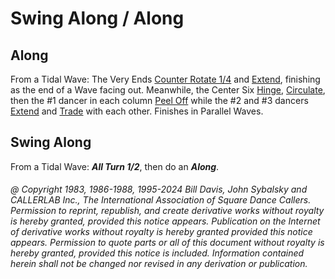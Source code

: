 
# Swing Along / Along

## Along

From a Tidal Wave: The Very Ends [Counter Rotate 1/4](../a2/box_counter_rotate.md) and
[Extend](../b2/extend.md), finishing as the end of a Wave facing out.
Meanwhile, the Center Six [Hinge](../ms/hinge.md),
[Circulate](../b1/circulate.md), then the #1 dancer in each column
[Peel Off](../plus/peel_off.md) while the #2 and #3
dancers [Extend](../b2/extend.md) and [Trade](../b2/trade.md) with each other.
Finishes in Parallel Waves.

## Swing Along

From a Tidal Wave:
***All Turn 1/2***, then do an
***Along***.

###### @ Copyright 1983, 1986-1988, 1995-2024 Bill Davis, John Sybalsky and CALLERLAB Inc., The International Association of Square Dance Callers. Permission to reprint, republish, and create derivative works without royalty is hereby granted, provided this notice appears. Publication on the Internet of derivative works without royalty is hereby granted provided this notice appears. Permission to quote parts or all of this document without royalty is hereby granted, provided this notice is included. Information contained herein shall not be changed nor revised in any derivation or publication.

<!-- Parts
SwingAlong1
SwingAlong2
-->